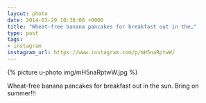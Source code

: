 ```yaml
---
layout: photo
date: 2014-03-29 10:38:08 +0000
title: "Wheat-free banana pancakes for breakfast out in the…"
type: post
tags:
- instagram
instagram_url: https://www.instagram.com/p/mH5naRptwW/
---
```


{% picture u-photo img/mH5naRptwW.jpg %}

Wheat-free banana pancakes for breakfast out in the sun. Bring on summer!!!
